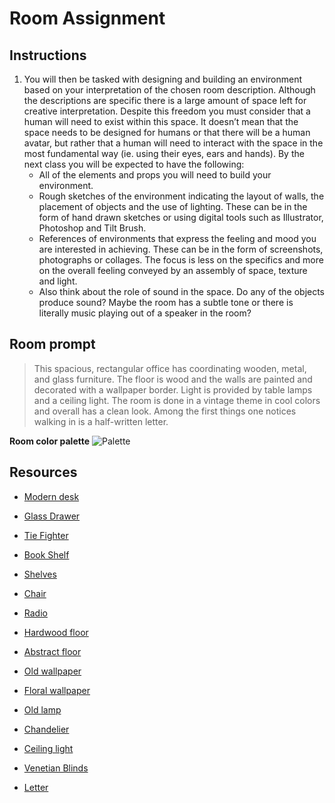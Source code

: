 # Room Assignment

## Instructions
1. You will then be tasked with designing and building an environment based on your interpretation of the chosen room description. Although the descriptions are specific there is a large amount of space left for creative interpretation. Despite this freedom you must consider that a human will need to exist within this space. It doesn’t mean that the space needs to be designed for humans or that there will be a human avatar, but rather that a human will need to interact with the space in the most fundamental way (ie. using their eyes, ears and hands). By the next class you will be expected to have the following:
	- All of the elements and props you will need to build your environment.
	- Rough sketches of the environment indicating the layout of walls, the placement of objects and the use of lighting. These can be in the form of hand drawn sketches or using digital tools such as Illustrator, Photoshop and Tilt Brush.
	- References of environments that express the feeling and mood you are interested in achieving. These can be in the form of screenshots, photographs or collages. The focus is less on the specifics and more on the overall feeling conveyed by an assembly of space, texture and light.
	- Also think about the role of sound in the space. Do any of the objects produce sound? Maybe the room has a subtle tone or there is literally music playing out of a speaker in the room?


## Room prompt
> This spacious, rectangular office has coordinating wooden, metal, and glass furniture.  The floor is wood and the walls are painted and decorated with a wallpaper border.  Light is provided by table lamps and a ceiling light.  The room is done in a vintage theme in cool colors and overall has a clean look.  Among the first things one notices walking in is a half-written letter.

**Room color palette**
![Palette](room_palette.png )



## Resources
- [Modern desk](https://free3d.com/3d-model/modern-desk-34387.html)
- [Glass Drawer](https://free3d.com/3d-model/drawer-with-glasses-46389.html)
- [Tie Fighter](https://free3d.com/3d-model/tie-fighter-94029.html)
- [Book Shelf](https://sketchfab.com/models/a166dc3e881d4cd2a7d76029a4af6e64)
- [Shelves](https://free3d.com/3d-model/shalf-13509.html)
- [Chair](https://free3d.com/3d-model/chair-chesterfield-10282.html)
- [Radio](https://free3d.com/3d-model/radio-56094.html)


- [Hardwood floor](https://www.flickr.com/photos/seier/4342331255)
- [Abstract floor](https://pixabay.com/en/abstract-antique-backdrop-1853403/)


- [Old wallpaper](http://www.publicdomainpictures.net/view-image.php?image=72275&picture=old-wallpaper)
- [Floral wallpaper](http://www.publicdomainpictures.net/view-image.php?image=191052&picture=vintage-floral-wallpaper-background)


- [Old lamp](https://free3d.com/3d-model/older-lamp-28459.html)
- [Chandelier](https://free3d.com/3d-model/eglo-catania-86868-7825.html)
- [Ceiling light](https://free3d.com/3d-model/ceiling-light-41651.html)
- [Venetian Blinds](https://free3d.com/3d-model/venetian-blind-82375.html)


- [Letter](https://commons.wikimedia.org/wiki/File:Handwritten_letter_from_Seamus_Heaney_to_Richard_Pine,_page_1.jpg)
